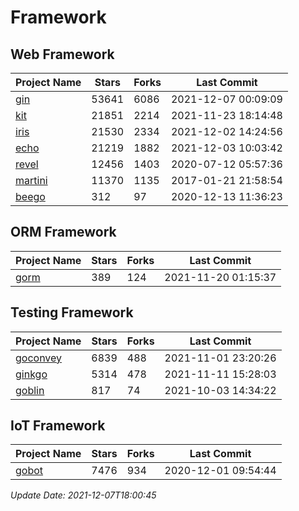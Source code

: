 # Framework

## Web Framework
| Project Name | Stars | Forks | Last Commit |
| ------------ | ----- | ----- | ----------- |
| [gin](https://github.com/gin-gonic/gin) | 53641 | 6086 | 2021-12-07 00:09:09 |
| [kit](https://github.com/go-kit/kit) | 21851 | 2214 | 2021-11-23 18:14:48 |
| [iris](https://github.com/kataras/iris) | 21530 | 2334 | 2021-12-02 14:24:56 |
| [echo](https://github.com/labstack/echo) | 21219 | 1882 | 2021-12-03 10:03:42 |
| [revel](https://github.com/revel/revel) | 12456 | 1403 | 2020-07-12 05:57:36 |
| [martini](https://github.com/go-martini/martini) | 11370 | 1135 | 2017-01-21 21:58:54 |
| [beego](https://github.com/astaxie/beego) | 312 | 97 | 2020-12-13 11:36:23 |

## ORM Framework
| Project Name | Stars | Forks | Last Commit |
| ------------ | ----- | ----- | ----------- |
| [gorm](https://github.com/jinzhu/gorm) | 389 | 124 | 2021-11-20 01:15:37 |

## Testing Framework
| Project Name | Stars | Forks | Last Commit |
| ------------ | ----- | ----- | ----------- |
| [goconvey](https://github.com/smartystreets/goconvey) | 6839 | 488 | 2021-11-01 23:20:26 |
| [ginkgo](https://github.com/onsi/ginkgo) | 5314 | 478 | 2021-11-11 15:28:03 |
| [goblin](https://github.com/franela/goblin) | 817 | 74 | 2021-10-03 14:34:22 |

## IoT Framework
| Project Name | Stars | Forks | Last Commit |
| ------------ | ----- | ----- | ----------- |
| [gobot](https://github.com/hybridgroup/gobot) | 7476 | 934 | 2020-12-01 09:54:44 |

*Update Date: 2021-12-07T18:00:45*
